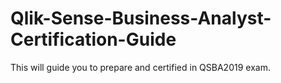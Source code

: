 # Qlik-Sense-Business-Analyst-Certification-Guide
This will guide you to prepare and certified in QSBA2019 exam.

